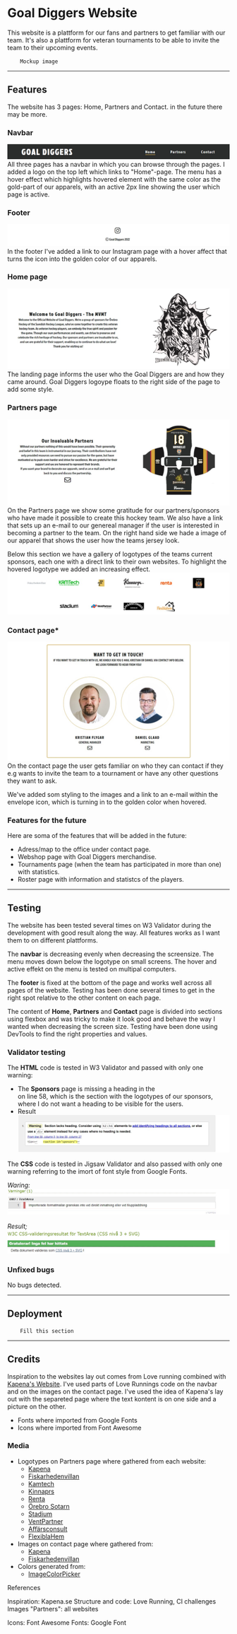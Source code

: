 # Goal Diggers Website
This website is a plattform for our fans and partners to get familiar with our team. It's also a plattform for veteran tournaments to be able to invite the team to their upcoming events.

        Mockup image
---
## Features
The website has 3 pages: Home, Partners and Contact. in the future there may be more. 

### **Navbar**
![Screenshot of navbar](assets/images/navbar.jpg)
All three pages has a navbar in which you can browse through the pages. I added a logo on the top left which links to "Home"-page. The menu has a hover effect which highlights hovered element with the same color as the gold-part of our apparels, with an active 2px line showing the user which page is active.

### **Footer**
![Screenshot of footer](assets/images/footer.jpg)
In the footer I've added a link to our Instagram page with a hover affect that turns the icon into the golden color of our apparels.

### **Home page**
![Screenshotof home page](assets/images/home.jpg)
The landing page informs the user who the Goal Diggers are and how they came around. Goal Diggers logoype floats to the right side of the page to add some style.

### **Partners page**
![Screenshot of partners page](assets/images/partners.jpg)
On the Partners page we show some gratitude for our partners/sponsors who have made it possible to create this hockey team.
We also have a link that sets up an e-mail to our genereal manager if the user is interested in becoming a partner to the team. 
On the right hand side we hade a image of our apparel that shows the user how the teams jersey look.

Below this section we have a gallery of logotypes of the teams current sponsors, each one with a direct link to their own websites. To highlight the hovered logotype we added an increasing effect.
![Screenshot of sponsors logotypes on the partners page](assets/images/sponsors.jpg)

### **Contact page***
![Screenshot of contact page](assets/images/contact.jpg)
On the contact page the user gets familiar on who they can contact if they e.g wants to invite the team to a tournament or have any other questions they want to ask.

We've added som styling to the images and a link to an e-mail within the envelope icon, which is turning in to the golden color when hovered.

### **Features for the future**
Here are soma of the features that will be added in the future:
* Adress/map to the office under contact page.
* Webshop page with Goal Diggers merchandise.
* Tournaments page (when the team has participated in more than one) with statistics.
* Roster page with information and statistcs of the players.
---
## Testing
The website has been tested several times on W3 Validator during the development 
with good result along the way.
All features works as I want them to on different plattforms. 

The **navbar** is decreasing evenly when decreasing the screensize. The menu moves 
down below the logotype on small screens.
The hover and active effekt on the menu is tested on multipal computers.

The **footer** is fixed at the bottom of the page and works well across all pages 
of the website. Testing has been done several times to get in the right spot relative 
to the other content on each page.

The content of **Home**, **Partners** and **Contact** page is divided into sections 
using flexbox and was tricky to make it look good and behave the way I wanted when decreasing 
the screen size. Testing have been done using DevTools to find the right properties 
and values.

### **Validator testing**
The **HTML** code is tested in W3 Validator and passed with only one warning:

* The **Sponsors** page is missing a heading in the <section> on line 58, which 
is the section with the logotypes of our sponsors, where I do not want a heading 
to be visible for the users.
* Result
![Screenshot of W3 validator](assets/images/w3_html-validator_result.jpg)

The **CSS** code is tested in Jigsaw Validator and also passed with only one warning
referring to the imort of font style from Google Fonts.

*Waring:*
![Screenshot of warning from Jigsaw CSS Validator](assets/images/jigsaw_css-validator_warning.jpg)

*Result;*
![Screenshot of result from Jigsaw CSS Validator](assets/images/jigsaw_css-validator_result.jpg)

### **Unfixed bugs**
No bugs detected.

---

## **Deployment**

        Fill this section

---

## **Credits**
Inspiration to the websites lay out comes from Love running combined with [Kapena's Website](www.kapena.se). 
I've used parts of Love Runnings code on the navbar and on the images on the contact page.
I've used the idea of Kapena's lay out with the separeted page where the text kontent 
is on one side and a picture on the other.

* Fonts where imported from Google Fonts
* Icons where imported from Font Awesome

### Media
* Logotypes on Partners page where gathered from each website:
  - [Kapena](https://www.kapena.se)
  - [Fiskarhedenvillan](https://www.fiskarhedenvillan.se)
  - [Kamtech](https://www.kamtech.se)
  - [Kinnaprs](https://www.kinnars.se)
  - [Renta](https://www.resta.se)
  - [Örebro Sotarn](https://www.orebrosotarn.se)
  - [Stadium](https://www.stadium.se)
  - [VentPartner](https://www.ventpartner.se)
  - [Affärsconsult](https://www.affarsconsult.se)
  - [FlexiblaHem](https://www.flexiblahem.se)
* Images on contact page where gathered from:
  - [Kapena](https://www.kapena.se/kontakt)
  - [Fiskarhedenvillan](https://www.fiskarhedenvillan.se/kontor/orebro/)
* Colors generated from: 
  - [ImageColorPicker](https://imagecolorpicker.com/)





References

Inspiration: Kapena.se
Structure and code: Love Running, CI challenges
Images "Partners": all websites

Icons: Font Awesome
Fonts: Google Font
